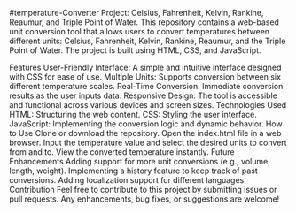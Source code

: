 #temperature-Converter Project: Celsius, Fahrenheit, Kelvin, Rankine, Reaumur, and Triple Point of Water.
This repository contains a web-based unit conversion tool that allows users to convert temperatures between different units: Celsius, Fahrenheit, Kelvin, Rankine, Reaumur, and the Triple Point of Water. The project is built using HTML, CSS, and JavaScript.

Features
User-Friendly Interface: A simple and intuitive interface designed with CSS for ease of use.
Multiple Units: Supports conversion between six different temperature scales.
Real-Time Conversion: Immediate conversion results as the user inputs data.
Responsive Design: The tool is accessible and functional across various devices and screen sizes.
Technologies Used
HTML: Structuring the web content.
CSS: Styling the user interface.
JavaScript: Implementing the conversion logic and dynamic behavior.
How to Use
Clone or download the repository.
Open the index.html file in a web browser.
Input the temperature value and select the desired units to convert from and to.
View the converted temperature instantly.
Future Enhancements
Adding support for more unit conversions (e.g., volume, length, weight).
Implementing a history feature to keep track of past conversions.
Adding localization support for different languages.
Contribution
Feel free to contribute to this project by submitting issues or pull requests. Any enhancements, bug fixes, or suggestions are welcome!
